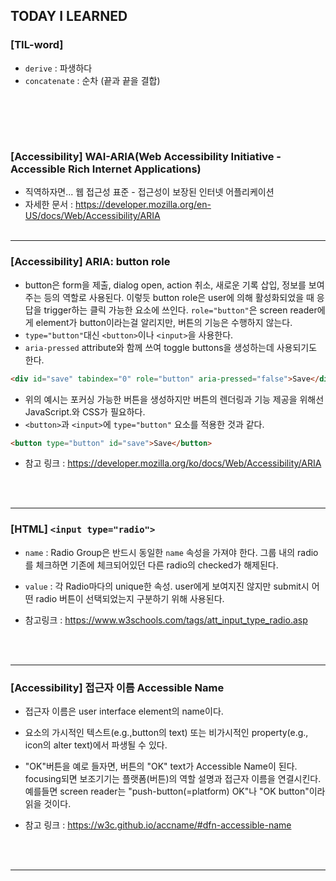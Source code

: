 ## TODAY I LEARNED

### [TIL-word]

- `derive` : 파생하다
- `concatenate` : 순차 (끝과 끝을 결합)

## <br/><br/>

### [Accessibility] WAI-ARIA(Web Accessibility Initiative - Accessible Rich Internet Applications)

- 직역하자면... 웹 접근성 표준 - 접근성이 보장된 인터넷 어플리케이션
- 자세한 문서 : https://developer.mozilla.org/en-US/docs/Web/Accessibility/ARIA
  <br/><br/>

---

### [Accessibility] ARIA: button role

- button은 form을 제출, dialog open, action 취소, 새로운 기록 삽입, 정보를 보여주는 등의 역할로 사용된다. 이렇듯 button role은 user에 의해 활성화되었을 때 응답을 trigger하는 클릭 가능한 요소에 쓰인다. `role="button"`은 screen reader에게 element가 button이라는걸 알리지만, 버튼의 기능은 수행하지 않는다.
- `type="button"`대신 `<button>`이나 `<input>`을 사용한다.
- `aria-pressed` attribute와 함께 쓰여 toggle buttons을 생성하는데 사용되기도 한다.

```html
<div id="save" tabindex="0" role="button" aria-pressed="false">Save</div>
```

- 위의 예시는 포커싱 가능한 버튼을 생성하지만 버튼의 렌더링과 기능 제공을 위해선 JavaScript.와 CSS가 필요하다.
- `<button>`과 `<input>`에 `type="button"` 요소를 적용한 것과 같다.

```html
<button type="button" id="save">Save</button>
```

- 참고 링크 : https://developer.mozilla.org/ko/docs/Web/Accessibility/ARIA

<br/><br/>

---

### [HTML] `<input type="radio">`

- `name` : Radio Group은 반드시 동일한 `name` 속성을 가져야 한다. 그룹 내의 radio를 체크하면 기존에 체크되어있던 다른 radio의 checked가 해제된다.
- `value` : 각 Radio마다의 unique한 속성. user에게 보여지진 않지만 submit시 어떤 radio 버튼이 선택되었는지 구분하기 위해 사용된다.

- 참고링크 : https://www.w3schools.com/tags/att_input_type_radio.asp

<br/><br/>

---

### [Accessibility] 접근자 이름 Accessible Name

- 접근자 이름은 user interface element의 name이다.

- 요소의 가시적인 텍스트(e.g.,button의 text) 또는 비가시적인 property(e.g., icon의 alter text)에서 파생될 수 있다.

- "OK"버튼을 예로 들자면, 버튼의 "OK" text가 Accessible Name이 된다. focusing되면 보조기기는 플랫폼(버튼)의 역할 설명과 접근자 이름을 연결시킨다. 예를들면 screen reader는 "push-button(=platform) OK"나 "OK button"이라 읽을 것이다.

- 참고 링크 : https://w3c.github.io/accname/#dfn-accessible-name

<br/><br/>

---
